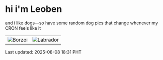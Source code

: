 # hi i'm Leoben

and i like dogs—so have some random dog pics that change whenever my CRON feels like it

|  |  |
|--------|----------|
| ![Borzoi](https://random-dog-vercel.vercel.app/api/random-borzoi?v=1754649086) | ![Labrador](https://random-dog-vercel.vercel.app/api/random-labrador?v=1754649086) |

Last updated: 2025-08-08 18:31 PHT

